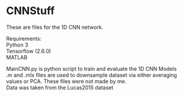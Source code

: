 # CNNStuff

  These are files for the 1D CNN network.   
  
  Requirements:  
  Python 3  
  Tensorflow (2.6.0)  
  MATLAB  

  MainCNN.py is python script to train and evaluate the 1D CNN Models  
  .m and .mlx files are used to downsample dataset via either averaging values or PCA. These files were not made by me.  
  Data was taken from the Lucas2015 dataset  
  
